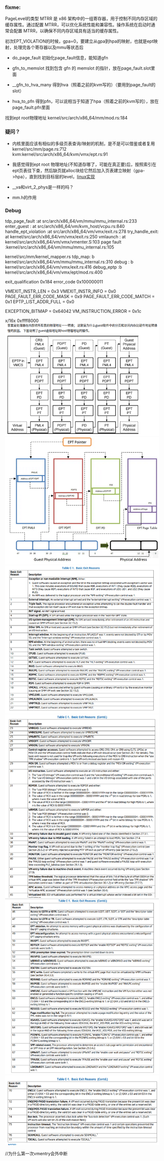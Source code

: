 ### fixme:
PageLevel的类型
MTRR 是 x86 架构中的一组寄存器，用于控制不同内存区域的缓存属性。通过配置 MTRR，可以优化系统性能和兼容性。操作系统在启动时通常会配置 MTRR，以确保不同内存区域具有适当的缓存属性。

初次EPT_VIOLATION的时候，gpa=0，要建立从gpa到hpa的映射，也就是ept映射，处理完各个寄存器以及mmu等状态后
- do_page_fault 初始化page_fault信息，能知道gfn

- gfn_to_memslot 找到包含 gfn 的 memslot 的指针，放在page_fault.slot里面

- __gfn_to_hva_many 得到hva（照着之前的kvm写的）（要用到page_fault的slot）

- hva_to_pfn 得到pfn，可以说相当于知道了hpa（照着之前的kvm写的），放在 page_fault.pfn里面

找到ept root物理地址 kernel/src/arch/x86_64/mm/mod.rs:184

### 疑问？
- 内核里面应该有相似的多级页表查询/映射的机制，是不是可以借鉴或者复用 kernel/src/mm/page.rs:712 kvm:kernel/src/arch/x86_64/kvm/vmx/ept.rs:91

- 我感觉得到ept root 物理地址(不知道存哪了，可能在真正要)后，按照索引在ept页表往下查，然后缺页就alloc块给它然后加入页表建立映射（gpa->hpa），直到找到目标层的level，[linux实现](https://code.dragonos.org.cn/xref/linux-6.6.21/arch/x86/kvm/mmu/tdp_mmu.c?fi=kvm_tdp_mmu_map#952)

- __va和virt_2_phys是一样的吗？

- mm.h的作用


### Debug
tdp_page_fault :at src/arch/x86_64/vm/mmu/mmu_internal.rs:233
enter_guest :   at src/arch/x86_64/vm/kvm_host/vcpu.rs:840
handle_ept_violation :at src/arch/x86_64/vm/vmx/exit.rs:278
try_handle_exit: at kernel/src/arch/x86_64/vm/vmx/exit.rs:250
vmlaunch : at kernel/src/arch/x86_64/vm/vmx/vmenter.S:103
page fault :kernel/src/arch/x86_64/vm/mmu/mmu_internal.rs:105

kernel/src/mm/kernel_mapper.rs
tdp_map: b kernel/src/arch/x86_64/vm/mmu/mmu_internal.rs:310
debug :  b kernel/src/arch/x86_64/vm/vmx/exit.rs:416
debug_eptp :b kernel/src/arch/x86_64/vm/vmx/ept/mod.rs:400

exit_qualification 0x184
error_code 0x100000011

VMEXIT_INSTR_LEN = 0x3
VMEXIT_INSTR_INFO = 0x0
PAGE_FAULT_ERR_CODE_MASK = 0x9
PAGE_FAULT_ERR_CODE_MATCH = 0x1
EPTP_LIST_ADDR_FULL = 0x0

EXCEPTION_BITMAP = 0x64042
VM_INSTRUCTION_ERROR = 0x1c


x/16x 0xffff8000
![alt text](image-7.png)
![alt text](image-6.png)
![alt text](image-2.png)
![alt text](image-3.png)
![alt text](image-4.png)
![alt text](image-5.png)

//为什么第一次vmentry会外中断